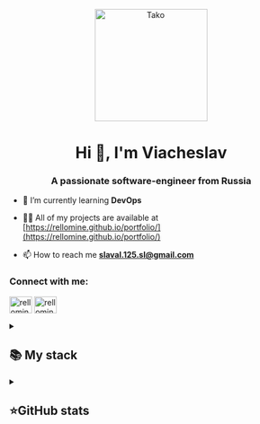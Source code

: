 <p align="center"> <a href="https://github.com/ReLLoMine" target="blank"> <img src="https://media.tenor.com/1vhgkHU7lI0AAAAi/takodachi-ina.gif" alt="Tako" height="200" /> </a> </p>
<h1 align="center">Hi 👋, I'm Viacheslav</h1>
<h3 align="center">A passionate software-engineer from Russia</h3>

- 🌱 I’m currently learning **DevOps**

- 👨‍💻 All of my projects are available at [https://rellomine.github.io/portfolio/](https://rellomine.github.io/portfolio/)

- 📫 How to reach me **slaval.125.sl@gmail.com**

<h3 align="left">Connect with me:</h3>
<p align="left">
<a href="https://twitter.com/rellomine1" target="blank"><img align="center" src="https://raw.githubusercontent.com/rahuldkjain/github-profile-readme-generator/master/src/images/icons/Social/twitter.svg" alt="rellomine1" height="30" width="40" /></a>
<a href="https://linkedin.com/in/rellomine" target="blank"><img align="center" src="https://raw.githubusercontent.com/rahuldkjain/github-profile-readme-generator/master/src/images/icons/Social/linked-in-alt.svg" alt="rellomine" height="30" width="40" /></a>
</p>

<details align="left">
  <summary><h2><b>📚 My stack</b></h2></summary>
  <p>
    <h3>Langs</h3>
    <img src="https://skillicons.dev/icons?i=dotnet,cs,cpp,c,py,java,html,css,mssql&perline=10" />
    <h3>Frameworks / Tools</h3>
    <img src="https://skillicons.dev/icons?i=unity,linux,django,docker,kubernetes,git&perline=10" />
    <h3>Software</h3>
    <img src="https://skillicons.dev/icons?i=visualstudio,vscode,idea&perline=10" />
    <br>
  </p>
</details>


<details align="left">
  <summary><h2><b>⭐GitHub stats</b></h2></summary>
  <p>
   <img src="https://github-readme-stats.vercel.app/api/top-langs/?username=ReLLoMine&theme=material-palenight&layout=compact&hide_border=true&bg_color=00000000" />
   <br>
   <img src="https://github-readme-stats.vercel.app/api?username=ReLLoMine&count_private=true&show_icons=true&theme=material-palenight&hide_border=true&bg_color=00000000" />
    <br>
  </p>
</details>
